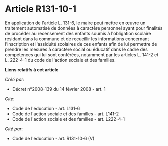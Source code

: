 # Article R131-10-1

En application de l'article L. 131-6, le maire peut mettre en œuvre un traitement automatisé de données à caractère personnel
ayant pour finalités de procéder au recensement des enfants soumis à l'obligation scolaire résidant dans la commune et de
recueillir les informations concernant l'inscription et l'assiduité scolaires de ces enfants afin de lui permettre de prendre
les mesures à caractère social ou éducatif dans le cadre des compétences qui lui sont conférées, notamment par les articles
L. 141-2 et L. 222-4-1 du code de l'action sociale et des familles.

**Liens relatifs à cet article**

_Créé par_:

  - Décret n°2008-139 du 14 février 2008 - art. 1

_Cite_:

  - Code de l'éducation - art. L131-6
  - Code de l'action sociale et des familles - art. L141-2
  - Code de l'action sociale et des familles - art. L222-4-1

_Cité par_:

  - Code de l'éducation - art. R131-10-6 (V)
